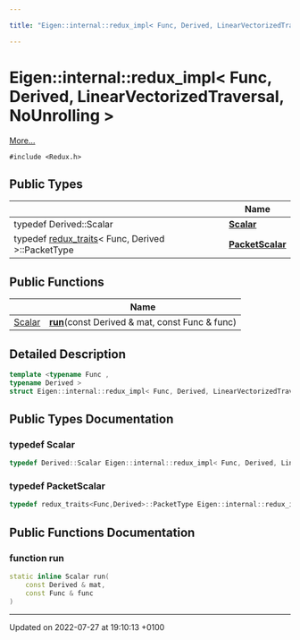 ```yaml
---

title: "Eigen::internal::redux_impl< Func, Derived, LinearVectorizedTraversal, NoUnrolling >"

---
```


# Eigen::internal::redux_impl< Func, Derived, LinearVectorizedTraversal, NoUnrolling >



 [More...](#detailed-description)


`#include <Redux.h>`

## Public Types

|                | Name           |
| -------------- | -------------- |
| typedef Derived::Scalar | **[Scalar](http://example.org/classes/structeigen_1_1internal_1_1redux__impl_3_01func_00_01derived_00_01linearvectorizedtraversal_00_01nounrolling_01_4/#typedef-scalar)**  |
| typedef <a href="http://example.org/classes/structeigen_1_1internal_1_1redux__traits/">redux_traits</a>< Func, Derived >::PacketType | **[PacketScalar](http://example.org/classes/structeigen_1_1internal_1_1redux__impl_3_01func_00_01derived_00_01linearvectorizedtraversal_00_01nounrolling_01_4/#typedef-packetscalar)**  |

## Public Functions

|                | Name           |
| -------------- | -------------- |
| <a href="http://example.org/classes/structeigen_1_1internal_1_1redux__impl_3_01func_00_01derived_00_01linearvectorizedtraversal_00_01nounrolling_01_4/#typedef-scalar">Scalar</a> | **[run](http://example.org/classes/structeigen_1_1internal_1_1redux__impl_3_01func_00_01derived_00_01linearvectorizedtraversal_00_01nounrolling_01_4/#function-run)**(const Derived & mat, const Func & func) |

## Detailed Description

```cpp
template <typename Func ,
typename Derived >
struct Eigen::internal::redux_impl< Func, Derived, LinearVectorizedTraversal, NoUnrolling >;
```

## Public Types Documentation

### typedef Scalar

```cpp
typedef Derived::Scalar Eigen::internal::redux_impl< Func, Derived, LinearVectorizedTraversal, NoUnrolling >::Scalar;
```


### typedef PacketScalar

```cpp
typedef redux_traits<Func,Derived>::PacketType Eigen::internal::redux_impl< Func, Derived, LinearVectorizedTraversal, NoUnrolling >::PacketScalar;
```


## Public Functions Documentation

### function run

```cpp
static inline Scalar run(
    const Derived & mat,
    const Func & func
)
```


-------------------------------

Updated on 2022-07-27 at 19:10:13 +0100